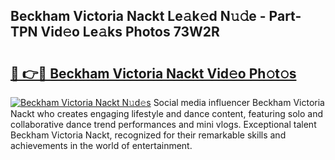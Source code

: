 ## Beckham Victoria Nackt Le𝚊k𝚎d N𝚞𝚍e - Part-TPN Vid𝚎o Le𝚊ks Photos 73W2R

# <h2><a href="http://fb5upj.evod.top/?m=Beckham+Victoria+Nackt">🔗 👉🔴 Beckham Victoria Nackt Vid𝚎o Ph𝚘t𝚘s</a></h2>

[![Beckham Victoria Nackt N𝚞d𝚎s](https://i.imgur.com/8V9OHl7.gif)](http://fb5upj.evod.top/?m=Beckham+Victoria+Nackt)
Social media influencer Beckham Victoria Nackt who creates engaging lifestyle and dance content, featuring solo and collaborative dance trend performances and mini vlogs. Exceptional talent Beckham Victoria Nackt, recognized for their remarkable skills and achievements in the world of entertainment. 
